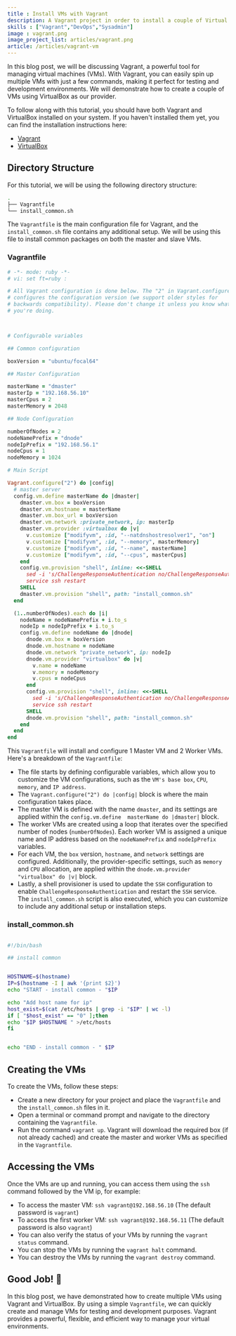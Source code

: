 ```yaml
---
title : Install VMs with Vagrant
description: A Vagrant project in order to install a couple of Virtual Machine on a server. It can be useful for set up a development environment or a test environment.
skills : ["Vagrant","DevOps","Sysadmin"]
image : vagrant.png
image_project_list: articles/vagrant.png
article: /articles/vagrant-vm
---
```


In this blog post, we will be discussing Vagrant, a powerful tool for managing virtual machines (VMs).
With Vagrant, you can easily spin up multiple VMs with just a few commands, making it perfect for testing
and development environments. We will demonstrate how to create a couple of VMs using VirtualBox as our
provider.

To follow along with this tutorial, you should have both Vagrant and VirtualBox installed on your system. If you haven't installed them yet, you can find the installation instructions here:

- [Vagrant](https://www.vagrantup.com/downloads)
- [VirtualBox](https://www.virtualbox.org/wiki/Downloads)


## Directory Structure

For this tutorial, we will be using the following directory structure:

```bash
.
├── Vagrantfile
└── install_common.sh
```
The `Vagrantfile` is the main configuration file for Vagrant, and the `install_common.sh` file contains any additional setup. We will be using this file to install common packages on both the master and slave VMs.


### Vagrantfile
```ruby
# -*- mode: ruby -*-
# vi: set ft=ruby :

# All Vagrant configuration is done below. The "2" in Vagrant.configure
# configures the configuration version (we support older styles for
# backwards compatibility). Please don't change it unless you know what
# you're doing.



# Configurable variables

## Common configuration

boxVersion = "ubuntu/focal64"

## Master Configuration

masterName = "dmaster"
masterIp = "192.168.56.10"
masterCpus = 2
masterMemory = 2048

## Node Configuration

numberOfNodes = 2
nodeNamePrefix = "dnode"
nodeIpPrefix = "192.168.56.1"
nodeCpus = 1
nodeMemory = 1024

# Main Script

Vagrant.configure("2") do |config|
  # master server
  config.vm.define masterName do |dmaster|
    dmaster.vm.box = boxVersion
    dmaster.vm.hostname = masterName
    dmaster.vm.box_url = boxVersion
    dmaster.vm.network :private_network, ip: masterIp
    dmaster.vm.provider :virtualbox do |v|
      v.customize ["modifyvm", :id, "--natdnshostresolver1", "on"]
      v.customize ["modifyvm", :id, "--memory", masterMemory]
      v.customize ["modifyvm", :id, "--name", masterName]
      v.customize ["modifyvm", :id, "--cpus", masterCpus]
    end
    config.vm.provision "shell", inline: <<-SHELL
      sed -i 's/ChallengeResponseAuthentication no/ChallengeResponseAuthentication yes/g' /etc/ssh/sshd_config    
      service ssh restart
    SHELL
    dmaster.vm.provision "shell", path: "install_common.sh"
  end

  (1..numberOfNodes).each do |i|
    nodeName = nodeNamePrefix + i.to_s
    nodeIp = nodeIpPrefix + i.to_s
    config.vm.define nodeName do |dnode|
      dnode.vm.box = boxVersion
      dnode.vm.hostname = nodeName
      dnode.vm.network "private_network", ip: nodeIp
      dnode.vm.provider "virtualbox" do |v|
        v.name = nodeName
        v.memory = nodeMemory
        v.cpus = nodeCpus
      end
      config.vm.provision "shell", inline: <<-SHELL
        sed -i 's/ChallengeResponseAuthentication no/ChallengeResponseAuthentication yes/g' /etc/ssh/sshd_config    
        service ssh restart
      SHELL
      dnode.vm.provision "shell", path: "install_common.sh"
    end
  end
end
```
This `Vagrantfile` will install and configure 1 Master VM and 2 Worker VMs.
Here's a breakdown of the `Vagrantfile`:

- The file starts by defining configurable variables, which allow you to customize the VM configurations,
such as the `VM's base box`, `CPU`, `memory`, and `IP address`.
- The `Vagrant.configure("2") do |config|` block is where the main configuration takes place.
- The master VM is defined with the name `dmaster`, and its settings are applied within the `config.vm.define 
masterName do |dmaster|` block.
- The worker VMs are created using a loop that iterates over the specified number of nodes (`numberOfNodes`). Each worker VM is assigned a unique name
and IP address based on the `nodeNamePrefix` and `nodeIpPrefix` variables.
- For each VM, the `box` version, `hostname`, and `network` settings are configured. Additionally, the provider-specific settings, such as `memory` and `CPU` 
allocation, are applied within the `dnode.vm.provider "virtualbox" do |v|` block.
- Lastly, a shell provisioner is used to update the `SSH` configuration to enable `ChallengeResponseAuthentication` and restart the `SSH` service.
The `install_common.sh` script is also executed, which you can customize to include any additional setup or installation steps.

### install_common.sh
```bash

#!/bin/bash

## install common 


HOSTNAME=$(hostname)
IP=$(hostname -I | awk '{print $2}')
echo "START - install common - "$IP

echo "Add host name for ip"
host_exist=$(cat /etc/hosts | grep -i "$IP" | wc -l)
if [ "$host_exist" == "0" ];then
echo "$IP $HOSTNAME " >/etc/hosts
fi


echo "END - install common - " $IP
```



## Creating the VMs
To create the VMs, follow these steps:

- Create a new directory for your project and place the `Vagrantfile` and the `install_common.sh` files in it.
- Open a terminal or command prompt and navigate to the directory containing the `Vagrantfile`.
- Run the command `vagrant up`. Vagrant will download the required box (if not already cached) and create the master and worker VMs as specified in the `Vagrantfile`.

## Accessing the VMs
Once the VMs are up and running, you can access them using the  `ssh` command followed by the VM ip, for example:

- To access the master VM:  `ssh vagrant@192.168.56.10` (The default password is `vagrant`)
- To access the first worker VM:  `ssh vagrant@192.168.56.11` (The default password is also `vagrant`)
- You can also verify the status of your VMs by running the `vagrant status` command.
- You can stop the VMs by running the `vagrant halt` command.
- You can destroy the VMs by running the `vagrant destroy` command.

## Good Job! 🍾

In this blog post, we have demonstrated how to create multiple VMs using Vagrant and VirtualBox. By using a simple `Vagrantfile`, 
we can quickly create and manage VMs for testing and development purposes. Vagrant provides a powerful, flexible, 
and efficient way to manage your virtual environments.
    